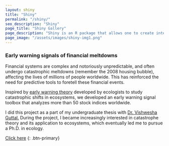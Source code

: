 ```yaml
---
layout: shiny
title: "Shiny"
permalink: "/shiny/"
seo_description: "Shiny"
page_title: "Shiny Gallery"
page_description: "Shiny is an R package that allows one to create interactive web applications. <br>  Below are some examples of Shiny apps from my own research."
page_image: "/assets/images/shiny-img1.png"
---
```


### Early warning signals of financial meltdowns

Financial systems are complex and notoriously unpredictable, and often undergo catastrophic meltdowns (remember the 2008 housing bubble), affecting the lives of millions of people worldwide. This has reinforced the need for predictive tools to foretell these financial events.

Inspired by [early warning theory](http://www.early-warning-signals.org/theory/what-are-early-warning-signals/) developed by ecologists to study catastrophic shifts in ecosystems, we developed an early warning signal toolbox that analyzes more than 50 stock indices worldwide.

I did this project as a part of my undergraduate thesis with [Dr. Vishwesha Guttal.](https://teelabiisc.wordpress.com/) During the project, I became increasingly interested in catastrophe theory and its application to ecosystems, which eventually led me to pursue a Ph.D. in ecology.

[Click here](http://teelab.ces.iisc.ac.in:8280/ews_shiny/)
{: .btn-primary}